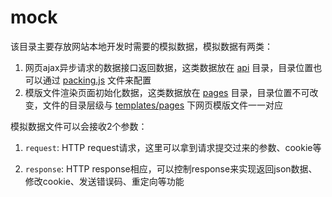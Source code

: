 # mock

该目录主要存放网站本地开发时需要的模拟数据，模拟数据有两类：

1. 网页ajax异步请求的数据接口返回数据，这类数据放在 [api](api) 目录，目录位置也可以通过 [packing.js](../config/packing.js) 文件来配置
2. 模版文件渲染页面初始化数据，这类数据放在 [pages](pages) 目录，目录位置不可改变，文件的目录层级与 [templates/pages](templates/pages) 下网页模版文件一一对应

模拟数据文件可以会接收2个参数：

1. `request`: HTTP request请求，这里可以拿到请求提交过来的参数、cookie等

2. `response`: HTTP response相应，可以控制response来实现返回json数据、修改cookie、发送错误码、重定向等功能
